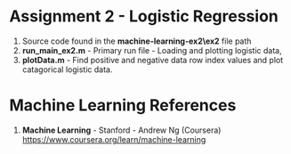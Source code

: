 #   Assignment 2 - Logistic Regression	
1.  Source code found in the **machine-learning-ex2\ex2** file path
2.  **run_main_ex2.m** 	- Primary run file - Loading and plotting logistic data,  
3.  **plotData.m**	- Find positive and negative data row index values and plot catagorical logistic data.

# Machine Learning References
1.  **Machine Learning** - Stanford - Andrew Ng (Coursera)   
    https://www.coursera.org/learn/machine-learning